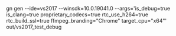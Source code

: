 gn gen --ide=vs2017 --winsdk=10.0.19041.0 --args='is_debug=true is_clang=true proprietary_codecs=true rtc_use_h264=true rtc_build_ssl=true ffmpeg_branding=\"Chrome\" target_cpu=\"x64\"' out/vs2017_test_debug